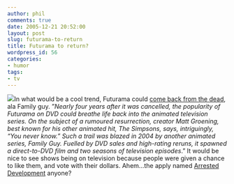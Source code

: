 ```yaml
---
author: phil
comments: true
date: 2005-12-21 20:52:00
layout: post
slug: futurama-to-return
title: Futurama to return?
wordpress_id: 56
categories:
- humor
tags:
- tv
---
```


[![](http://www.fak3r.com/wp-content/uploads/2008/09/futurama_pose_billy_west.jpg)](http://www.fak3r.com/wp-content/uploads/2008/09/futurama_pose_billy_west.jpg)In what would be a cool trend, Futurama could [come back from the dead](http://www.smh.com.au/news/tv--radio/off-the-planet/2005/12/10/1134086846734.html), ala Family guy.  ”_Nearly four years after it was cancelled, the popularity of Futurama on DVD could breathe life back into the animated television series. On the subject of a rumoured resurrection, creator Matt Groening, best known for his other animated hit, The Simpsons, says, intriguingly, “You never know.” Such a trail was blazed in 2004 by another animated series, Family Guy. Fuelled by DVD sales and high-rating reruns, it spawned a direct-to-DVD film and two seasons of television episodes_.”  It would be nice to see shows being on television because people were given a chance to like them, and vote with their dollars.  Ahem…the apply named [Arrested Development](http://www.fox.com/arresteddev/) anyone?
